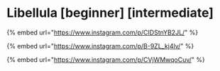 # Libellula \[beginner] \[intermediate]

{% embed url="https://www.instagram.com/p/CIDStnYB2JL/" %}

{% embed url="https://www.instagram.com/p/B-9ZL_kj4lv/" %}

{% embed url="https://www.instagram.com/p/CVjWMwqoCuv/" %}
